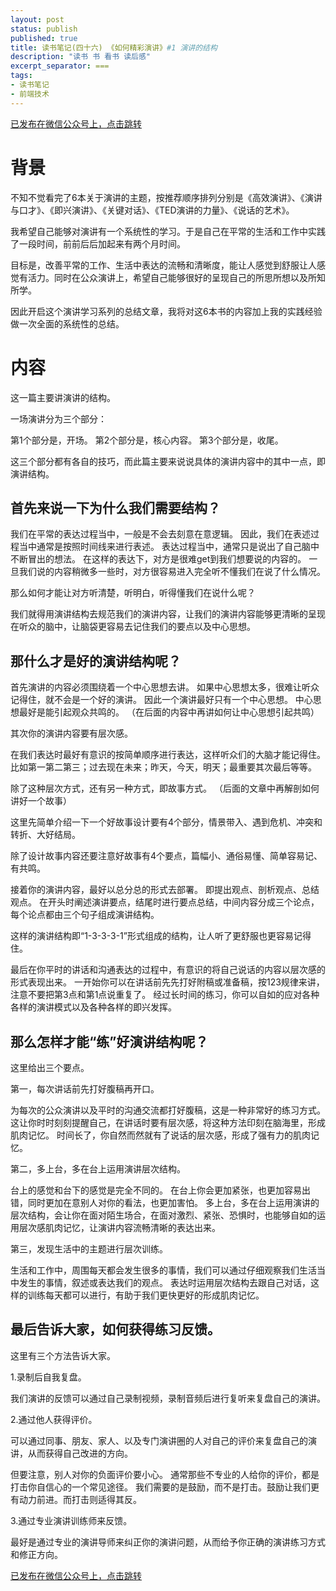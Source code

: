 ```yaml
---
layout: post
status: publish
published: true
title: 读书笔记(四十六) 《如何精彩演讲》#1 演讲的结构
description: "读书 书 看书 读后感"
excerpt_separator: ===
tags:
- 读书笔记
- 前端技术
---
```


[已发布在微信公众号上，点击跳转](https://mp.weixin.qq.com/s?__biz=MzU1ODY1ODY2NA==&mid=2247484952&idx=1&sn=aa014404eb8b71222820f1f3bbff437e&chksm=fc22631fcb55ea0981c20cab77f66da58a2697ab2e8a792f4b4c6ba15a3bc6b57dd2ba7309a1&token=1211671052&lang=zh_CN#rd)

# 背景

不知不觉看完了6本关于演讲的主题，按推荐顺序排列分别是《高效演讲》、《演讲与口才》、《即兴演讲》、《关键对话》、《TED演讲的力量》、《说话的艺术》。

我希望自己能够对演讲有一个系统性的学习。于是自己在平常的生活和工作中实践了一段时间，前前后后加起来有两个月时间。

目标是，改善平常的工作、生活中表达的流畅和清晰度，能让人感觉到舒服让人感觉有活力。同时在公众演讲上，希望自己能够很好的呈现自己的所思所想以及所知所学。

因此开启这个演讲学习系列的总结文章，我将对这6本书的内容加上我的实践经验做一次全面的系统性的总结。

# 内容

这一篇主要讲演讲的结构。

一场演讲分为三个部分：

第1个部分是，开场。
第2个部分是，核心内容。
第3个部分是，收尾。

这三个部分都有各自的技巧，而此篇主要来说说具体的演讲内容中的其中一点，即演讲结构。

## 首先来说一下为什么我们需要结构？

我们在平常的表达过程当中，一般是不会去刻意在意逻辑。
因此，我们在表述过程当中通常是按照时间线来进行表述。
表达过程当中，通常只是说出了自己脑中不断冒出的想法。
在这样的表达下，对方是很难get到我们想要说的内容的。
一旦我们说的内容稍微多一些时，对方很容易进入完全听不懂我们在说了什么情况。

那么如何才能让对方听清楚，听明白，听得懂我们在说什么呢？

我们就得用演讲结构去规范我们的演讲内容，让我们的演讲内容能够更清晰的呈现在听众的脑中，让脑袋更容易去记住我们的要点以及中心思想。

## 那什么才是好的演讲结构呢？

首先演讲的内容必须围绕着一个中心思想去讲。
如果中心思想太多，很难让听众记得住，就不会是一个好的演讲。
因此一个演讲最好只有一个中心思想。
中心思想最好是能引起观众共鸣的。
（在后面的内容中再讲如何让中心思想引起共鸣）

其次你的演讲内容要有层次感。

在我们表达时最好有意识的按简单顺序进行表达，这样听众们的大脑才能记得住。
比如第一第二第三；过去现在未来；昨天，今天，明天；最重要其次最后等等。

除了这种层次方式，还有另一种方式，即故事方式。
（后面的文章中再解剖如何讲好一个故事）

这里先简单介绍一下一个好故事设计要有4个部分，情景带入、遇到危机、冲突和转折、大好结局。

除了设计故事内容还要注意好故事有4个要点，篇幅小、通俗易懂、简单容易记、有共鸣。

接着你的演讲内容，最好以总分总的形式去部署。
即提出观点、剖析观点、总结观点。
在开头时阐述演讲要点，结尾时进行要点总结，中间内容分成三个论点，每个论点都由三个句子组成演讲结构。

这样的演讲结构即“1-3-3-3-1”形式组成的结构，让人听了更舒服也更容易记得住。

最后在你平时的讲话和沟通表达的过程中，有意识的将自己说话的内容以层次感的形式表现出来。
一开始你可以在讲话前先先打好附稿或准备稿，按123规律来讲，注意不要把第3点和第1点说重复了。
经过长时间的练习，你可以自如的应对各种各样的演讲模式以及各种各样的即兴发挥。

## 那么怎样才能“练”好演讲结构呢？

这里给出三个要点。

第一，每次讲话前先打好腹稿再开口。

为每次的公众演讲以及平时的沟通交流都打好腹稿，这是一种非常好的练习方式。
这让你时时刻刻提醒自己，在讲话时要有层次感，将这种方法印刻在脑海里，形成肌肉记忆。
时间长了，你自然而然就有了说话的层次感，形成了强有力的肌肉记忆。

第二，多上台，多在台上运用演讲层次结构。

台上的感觉和台下的感觉是完全不同的。
在台上你会更加紧张，也更加容易出错，同时更加在意别人对你的看法，也更加害怕。
多上台，多在台上运用演讲的层次结构，会让你在面对陌生场合，在面对激烈、紧张、恐惧时，也能够自如的运用层次感肌肉记忆，让演讲内容流畅清晰的表达出来。

第三，发现生活中的主题进行层次训练。

生活和工作中，周围每天都会发生很多的事情，我们可以通过仔细观察我们生活当中发生的事情，叙述或表达我们的观点。
表达时运用层次结构去跟自己对话，这样的训练每天都可以进行，有助于我们更快更好的形成肌肉记忆。

## 最后告诉大家，如何获得练习反馈。

这里有三个方法告诉大家。

1.录制后自我复盘。

我们演讲的反馈可以通过自己录制视频，录制音频后进行复听来复盘自己的演讲。

2.通过他人获得评价。

可以通过同事、朋友、家人、以及专门演讲圈的人对自己的评价来复盘自己的演讲，从而获得自己改进的方向。

但要注意，别人对你的负面评价要小心。
通常那些不专业的人给你的评价，都是打击你自信心的一个常见途径。
我们需要的是鼓励，而不是打击。鼓励让我们更有动力前进。而打击则适得其反。

3.通过专业演讲训练师来反馈。

最好是通过专业的演讲导师来纠正你的演讲问题，从而给予你正确的演讲练习方式和修正方向。


[已发布在微信公众号上，点击跳转](https://mp.weixin.qq.com/s?__biz=MzU1ODY1ODY2NA==&mid=2247484952&idx=1&sn=aa014404eb8b71222820f1f3bbff437e&chksm=fc22631fcb55ea0981c20cab77f66da58a2697ab2e8a792f4b4c6ba15a3bc6b57dd2ba7309a1&token=1211671052&lang=zh_CN#rd)





